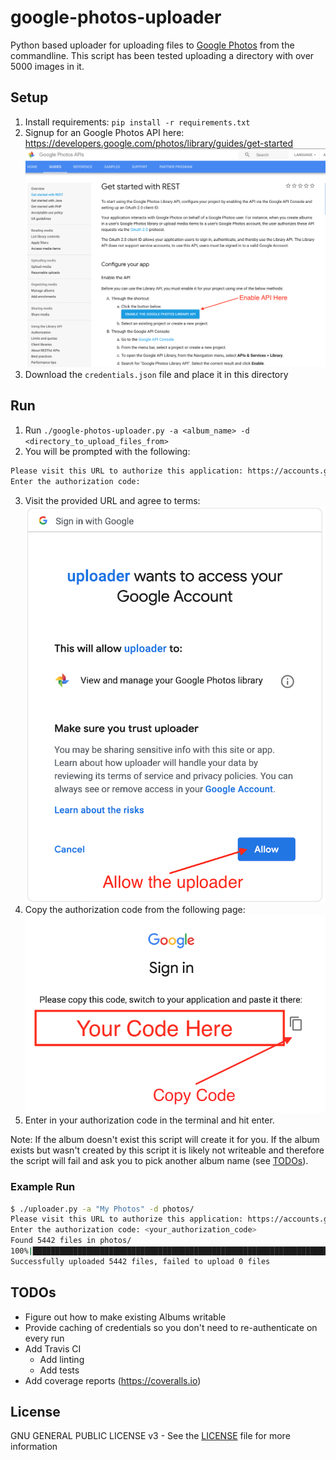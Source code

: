 # google-photos-uploader

Python based uploader for uploading files to [Google Photos](https://photos.google.com/) from the commandline.
This script has been tested uploading a directory with over 5000 images in it.

## Setup

1. Install requirements: `pip install -r requirements.txt`
2. Signup for an Google Photos API here: https://developers.google.com/photos/library/guides/get-started
![enable api key screenshot](assets/enable_api_key.png)
3. Download the `credentials.json` file and place it in this directory

## Run

1. Run `./google-photos-uploader.py -a <album_name> -d <directory_to_upload_files_from>`
2. You will be prompted with the following:
```bash
Please visit this URL to authorize this application: https://accounts.google.com/o/oauth2/auth?response_type=code&client_id=<your_client_id>&redirect_uri=urn%3Aietf%3Awg%3Aoauth%3A2.0%3Aoob&scope=https%3A%2F%2Fwww.googleapis.com%2Fauth%2Fphotoslibrary&state=<custom_state>&prompt=consent&access_type=offline
Enter the authorization code:
```
3. Visit the provided URL and agree to terms:
![agree to terms](assets/agree_to_terms.png)
4. Copy the authorization code from the following page:
![copy code](assets/copy_code.png)
5. Enter in your authorization code in the terminal and hit enter.

Note: If the album doesn't exist this script will create it for you.  If the album exists but wasn't created by this 
script it is likely not writeable and therefore the script will fail and ask you to pick another album name (see [TODOs](#todos)). 

### Example Run

```bash
$ ./uploader.py -a "My Photos" -d photos/
Please visit this URL to authorize this application: https://accounts.google.com/o/oauth2/auth?response_type=code&client_id=<your_client_id>&redirect_uri=urn%3Aietf%3Awg%3Aoauth%3A2.0%3Aoob&scope=https%3A%2F%2Fwww.googleapis.com%2Fauth%2Fphotoslibrary&state=<custom_state>&prompt=consent&access_type=offline
Enter the authorization code: <your_authorization_code>
Found 5442 files in photos/
100%|████████████████████████████████████████████████████████████████████████████████████████████████████████████| 5442/5442 [3:11:22<00:00,  1.70s/it]
Successfully uploaded 5442 files, failed to upload 0 files
```

## TODOs

- Figure out how to make existing Albums writable
- Provide caching of credentials so you don't need to re-authenticate on every run
- Add Travis CI
    - Add linting
    - Add tests
- Add coverage reports (https://coveralls.io)

## License

GNU GENERAL PUBLIC LICENSE v3 - See the [LICENSE](LICENSE) file for more information
